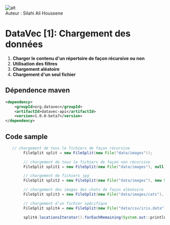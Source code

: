 ![alt](https://camo.githubusercontent.com/581046b90092b4de08416fe5ea162525a4600ee82d229653b9a94b15873415c5/68747470733a2f2f7777772e7a656c6a6b6f6f6272656e6f7669632e636f6d2f746f6f6c732f746563682f696d616765732f65636c697073655f646565706c6561726e696e67346a2e706e67) </br>
Auteur : Silahi Ali Houssene

# DataVec [1]: Chargement des données

1. **Charger le contenu d'un répertoire de façon récursive ou non**
2. **Utilisation des filtres**
3. **Chargement aléatoire**
4. **Chargement d'un seul fichier**

## Dépendence maven

```xml
<dependency>
    <groupId>org.datavec</groupId>
    <artifactId>datavec-api</artifactId>
    <version>1.0.0-beta7</version>
</dependency>
```  

## Code sample

  
  

```java
   // chargement de tous le fichiers de façon récursive
        FileSplit split = new FileSplit(new File("data/images"));

        // chargement de tous le fichiers de façon non récursive
        FileSplit split1 = new FileSplit(new File("data/images"), null, false);

        // chargement de fichiers jpg
        FileSplit split2 = new FileSplit(new File("data/images"), new String[] { ".jpg" });

        // chargement des images des chats de façon aléatoire
        FileSplit split3 = new FileSplit(new File("data/images/cats"), new Random(1000));

        // chargement d'un fichier spécifique
        FileSplit split4 = new FileSplit(new File("data/csv/iris.data"));

        split4.locationsIterator().forEachRemaining(System.out::println);
```